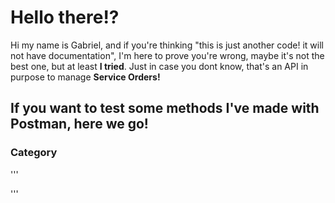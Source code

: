 # Hello there!?
Hi my name is Gabriel, and if you're thinking "this is just another code! it will not have documentation", 
I'm here to prove you're wrong, maybe it's not the best one, but at least **I tried**.
Just in case you dont know, that's an API in purpose to manage **Service Orders!**

## If you want to test some methods I've made with Postman, here we go!
### **Category**
'''

'''
